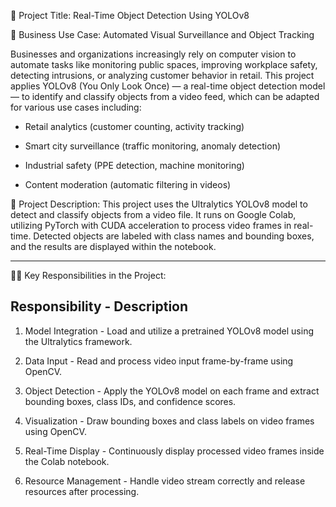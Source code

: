 🔖 Project Title:
Real-Time Object Detection Using YOLOv8 

💼 Business Use Case:
Automated Visual Surveillance and Object Tracking

Businesses and organizations increasingly rely on computer vision to automate tasks like monitoring public spaces, improving workplace safety, detecting intrusions, or analyzing customer behavior in retail. This project applies YOLOv8 (You Only Look Once) — a real-time object detection model — to identify and classify objects from a video feed, which can be adapted for various use cases including:

* Retail analytics (customer counting, activity tracking)

* Smart city surveillance (traffic monitoring, anomaly detection)

* Industrial safety (PPE detection, machine monitoring)

* Content moderation (automatic filtering in videos)


📄 Project Description:
This project uses the Ultralytics YOLOv8 model to detect and classify objects from a video file. It runs on Google Colab, utilizing PyTorch with CUDA acceleration to process video frames in real-time. Detected objects are labeled with class names and bounding boxes, and the results are displayed within the notebook.

-----------------------------------------------------------------------------------------------------------------------------------------------------------------------------------------------------------------

👨‍💻 Key Responsibilities in the Project:

Responsibility	       -              Description
-------------------------------------------------
1. Model Integration	      -         Load and utilize a pretrained YOLOv8 model using the Ultralytics framework.

2. Data Input	            -           Read and process video input frame-by-frame using OpenCV.

3. Object Detection	      -           Apply the YOLOv8 model on each frame and extract bounding boxes, class IDs, and confidence scores.

4. Visualization	          -         Draw bounding boxes and class labels on video frames using OpenCV.

5. Real-Time Display     	-           Continuously display processed video frames inside the Colab notebook.

6. Resource Management   	-           Handle video stream correctly and release resources after processing.



















